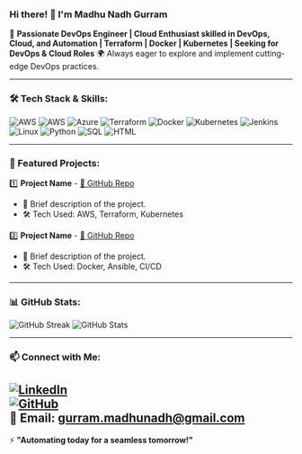### Hi there! 👋 I'm Madhu Nadh Gurram

🚀 **Passionate DevOps Engineer | Cloud Enthusiast skilled in DevOps, Cloud, and Automation | Terraform | Docker | Kubernetes | Seeking for DevOps & Cloud Roles**
🌍 Always eager to explore and implement cutting-edge DevOps practices.

---

### 🛠 Tech Stack & Skills:

![AWS](https://img.shields.io/badge/AWS-232F3E?style=for-the-badge&logo=amazonaws&logoColor=white)
![AWS](https://img.shields.io/badge/AWS-232F3E?style=for-the-badge&logo=amazonaws&logoColor=white)
![Azure](https://img.shields.io/badge/Azure-232F3E?style=for-the-badge&logo=azure&logoColor=white)
![Terraform](https://img.shields.io/badge/Terraform-7B42BC?style=for-the-badge&logo=terraform&logoColor=white)
![Docker](https://img.shields.io/badge/Docker-2496ED?style=for-the-badge&logo=docker&logoColor=white)
![Kubernetes](https://img.shields.io/badge/Kubernetes-326CE5?style=for-the-badge&logo=kubernetes&logoColor=white)
![Jenkins](https://img.shields.io/badge/Jenkins-D24939?style=for-the-badge&logo=jenkins&logoColor=white)
![Linux](https://img.shields.io/badge/Linux-FCC624?style=for-the-badge&logo=linux&logoColor=black)
![Python](https://img.shields.io/badge/Linux-FCC624?style=for-the-badge&logo=linux&logoColor=black)
![SQL](https://img.shields.io/badge/Linux-FCC624?style=for-the-badge&logo=linux&logoColor=black)
![HTML](https://img.shields.io/badge/Linux-FCC624?style=for-the-badge&logo=linux&logoColor=black)

---

### 📌 Featured Projects:

1️⃣ **Project Name** - [🔗 GitHub Repo](#)  
   - 🌟 Brief description of the project.
   - 🛠 Tech Used: AWS, Terraform, Kubernetes

2️⃣ **Project Name** - [🔗 GitHub Repo](#)  
   - 🌟 Brief description of the project.
   - 🛠 Tech Used: Docker, Ansible, CI/CD

---

### 📊 GitHub Stats:

![GitHub Streak](https://github-readme-streak-stats.herokuapp.com/?user=your-username&theme=tokyonight)
![GitHub Stats](https://github-readme-stats.vercel.app/api?username=your-username&show_icons=true&theme=tokyonight)

---

### 📫 Connect with Me:

[![LinkedIn](https://img.shields.io/badge/LinkedIn-0A66C2?style=for-the-badge&logo=linkedin&logoColor=white)](http://www.linkedin.com/in/madhunadh-gurram-51141420a)  
[![GitHub](https://img.shields.io/badge/GitHub-181717?style=for-the-badge&logo=github&logoColor=white)](https://github.com/madhunadhgurram)  
📧 Email: gurram.madhunadh@gmail.com
---

⚡ **"Automating today for a seamless tomorrow!"**
